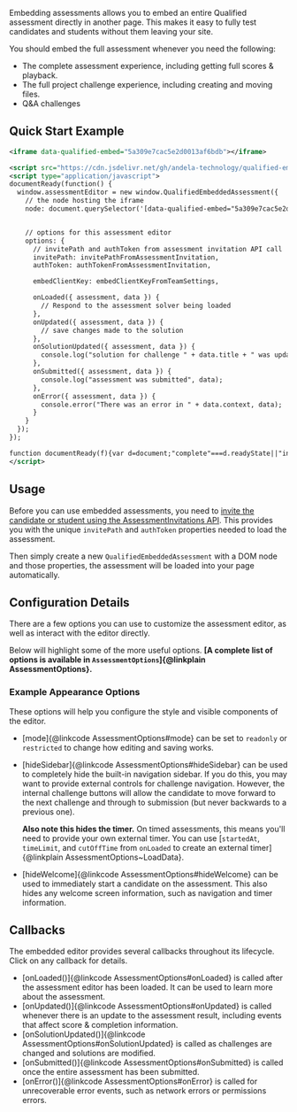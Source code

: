 Embedding assessments allows you to embed an entire Qualified assessment directly in another page. This makes it easy to fully test candidates and students without them leaving your site.

You should embed the full assessment whenever you need the following:

- The complete assessment experience, including getting full scores & playback.
- The full project challenge experience, including creating and moving files.
- Q&A challenges

## Quick Start Example

```xml
<iframe data-qualified-embed="5a309e7cac5e2d0013af6bdb"></iframe>

<script src="https://cdn.jsdelivr.net/gh/andela-technology/qualified-embed@v1.0.0-legacy/dist/embed.min.js"></script>
<script type="application/javascript">
documentReady(function() {
  window.assessmentEditor = new window.QualifiedEmbeddedAssessment({
    // the node hosting the iframe
    node: document.querySelector('[data-qualified-embed="5a309e7cac5e2d0013af6bdb"]'),


    // options for this assessment editor
    options: {
      // invitePath and authToken from assessment invitation API call
      invitePath: invitePathFromAssessmentInvitation,
      authToken: authTokenFromAssessmentInvitation,

      embedClientKey: embedClientKeyFromTeamSettings,

      onLoaded({ assessment, data }) {
        // Respond to the assessment solver being loaded
      },
      onUpdated({ assessment, data }) {
        // save changes made to the solution
      },
      onSolutionUpdated({ assessment, data }) {
        console.log("solution for challenge " + data.title + " was updated");
      },
      onSubmitted({ assessment, data }) {
        console.log("assessment was submitted", data);
      },
      onError({ assessment, data }) {
        console.error("There was an error in " + data.context, data);
      }
    }
  });
});

function documentReady(f){var d=document;"complete"===d.readyState||"interactive"===d.readyState?window.setTimeout(f,1):d.addEventListener("DOMContentLoaded",f)}
</script>
```

## Usage

Before you can use embedded assessments, you need to [invite the candidate or student using the AssessmentInvitations API](https://docs.qualified.io/integrations/custom-integrations/api/#assessment-invitations). This provides you with the unique `invitePath` and `authToken` properties needed to load the assessment.

Then simply create a new `QualifiedEmbeddedAssessment` with a DOM node and those properties, the assessment will be loaded into your page automatically.

## Configuration Details

There are a few options you can use to customize the assessment editor, as well as interact with the editor directly.

Below will highlight some of the more useful options. **[A complete list of options is available in `AssessmentOptions`]{@linkplain AssessmentOptions}.**

### Example Appearance Options

These options will help you configure the style and visible components of the editor.

- [mode]{@linkcode AssessmentOptions#mode} can be set to `readonly` or `restricted` to change how editing and saving works.

- [hideSidebar]{@linkcode AssessmentOptions#hideSidebar} can be used to completely hide the built-in navigation sidebar. If you do this, you may want to provide external controls for challenge navigation. However, the internal challenge buttons will allow the candidate to move forward to the next challenge and through to submission (but never backwards to a previous one).

  **Also note this hides the timer.** On timed assessments, this means you'll need to provide your own external timer. You can use [`startedAt`, `timeLimit`, and `cutOffTime` from `onLoaded` to create an external timer]{@linkplain AssessmentOptions~LoadData}.

- [hideWelcome]{@linkcode AssessmentOptions#hideWelcome} can be used to immediately start a candidate on the assessment. This also hides any welcome screen information, such as navigation and timer information.

## Callbacks

The embedded editor provides several callbacks throughout its lifecycle. Click on any callback for details.

- [onLoaded()]{@linkcode AssessmentOptions#onLoaded} is called after the assessment editor has been loaded. It can be used to learn more about the assessment.
- [onUpdated()]{@linkcode AssessmentOptions#onUpdated} is called whenever there is an update to the assessment result, including events that affect score & completion information.
- [onSolutionUpdated()]{@linkcode AssessmentOptions#onSolutionUpdated} is called as challenges are changed and solutions are modified.
- [onSubmitted()]{@linkcode AssessmentOptions#onSubmitted} is called once the entire assessment has been submitted.
- [onError()]{@linkcode AssessmentOptions#onError} is called for unrecoverable error events, such as network errors or permissions errors.
